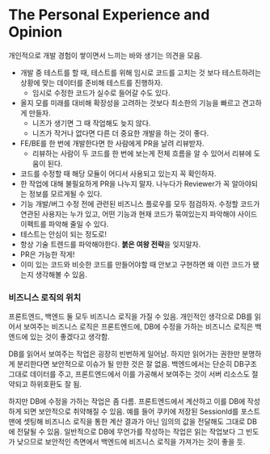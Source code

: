 # The Personal Experience and Opinion

개인적으로 개발 경험이 쌓이면서 느끼는 바와 생기는 의견을 모음.

- 개발 중 테스트를 할 때, 테스트를 위해 임시로 코드를 고치는 것 보다 테스트하려는 상황에 맞는 데이터를 준비해 테스트를 진행하자.
  - 임시로 수정한 코드가 실수로 들어갈 수도 있다.
- 올지 모를 미래를 대비해 확장성을 고려하는 것보다 최소한의 기능을 빠르고 견고하게 만들자.
  - 니즈가 생기면 그 때 작업해도 늦지 않다.
  - 니즈가 작거나 없다면 다른 더 중요한 개발을 하는 것이 좋다.
- FE/BE를 한 번에 개발한다면 한 사람에게 PR을 날려 리뷰받자.
  - 리뷰하는 사람이 두 코드를 한 번에 보는게 전체 흐름을 알 수 있어서 리뷰에 도움이 된다.
- 코드를 수정할 때 해당 모듈이 어디서 사용되고 있는지 꼭 확인하자.
- 한 작업에 대해 불필요하게 PR을 나누지 말자. 나누다가 Reviewer가 꼭 알아야되는 정보를 모르게될 수 있다.
- 기능 개발/버그 수정 전에 관련된 비즈니스 플로우를 모두 점검하자. 수정할 코드가 연관된 사용자는 누가 있고, 어떤 기능과 현재 코드가 묶여있는지 파악해야 사이드이펙트를 파악해 줄일 수 있다.
- 테스트는 안심이 되는 정도로!
- 항상 기술 트렌드를 파악해야한다. **붉은 여왕 전략**을 잊지말자.
- PR은 가능한 작게!
- 이미 있는 코드와 비슷한 코드를 만들어야할 때 안보고 구현하면 왜 이런 코드가 됐는지 생각해볼 수 있음.

### 비즈니스 로직의 위치

프론트엔드, 백엔드 둘 모두 비즈니스 로직을 가질 수 있음. 개인적인 생각으로 DB를 읽어서 보여주는 비즈니스 로직은 프론트엔드에, DB에 수정을 가하는 비즈니스 로직은 백엔드에 있는 것이 좋겠다고 생각함.

DB를 읽어서 보여주는 작업은 굉장히 빈번하게 일어남. 하지만 읽어가는 권한만 분명하게 분리한다면 보안적으로 이슈가 될 만한 것은 잘 없음. 백엔드에서는 단순히 DB구조 그대로 데이터를 주고, 프론트엔드에서 이를 가공해서 보여주는 것이 서버 리소스도 절약되고 하위호환도 잘 됨.

하지만 DB에 수정을 가하는 작업은 좀 다름. 프론트엔드에서 계산하고 이를 DB에 작성하게 되면 보안적으로 취약해질 수 있음. 예를 들어 쿠키에 저장된 SessionId를 포스트맨에 셋팅해 비즈니스 로직을 통한 계산 결과가 아닌 임의의 값을 전달해도 그대로 DB에 전달될 수 있음. 일반적으로 DB에 무언가를 작성하는 작업은 읽는 작업보다 그 빈도가 낮으므로 보안적인 측면에서 백엔드에 비즈니스 로직을 가져가는 것이 좋을 듯.
